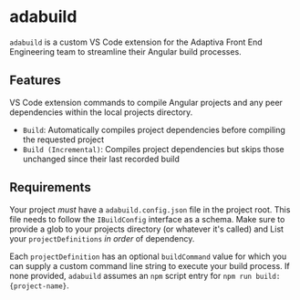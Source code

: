 # adabuild
`adabuild` is a custom VS Code extension for the Adaptiva Front End Engineering team to streamline their Angular build processes.

## Features
VS Code extension commands to compile Angular projects and any peer dependencies within the local projects directory.
 - `Build`: Automatically compiles project dependencies before compiling the requested project
 - `Build (Incremental)`: Compiles project dependencies but skips those unchanged since their last recorded build

## Requirements
Your project _must_ have a `adabuild.config.json` file in the project root. This file needs to follow the `IBuildConfig` interface as a schema. Make sure to provide a glob to your projects directory (or whatever it's called) and List your `projectDefinitions` _in order_ of dependency.

Each `projectDefinition` has an optional `buildCommand` value for which you can supply a custom command line string to execute your build process. If none provided, `adabuild` assumes an `npm` script entry for `npm run build:{project-name}`.
